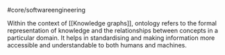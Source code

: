 #core/softwareengineering

Within the context of [[Knowledge graphs]], ontology refers to the formal representation of knowledge and the relationships between concepts in a particular domain. It helps in standardising and making information more accessible and understandable to both humans and machines.
